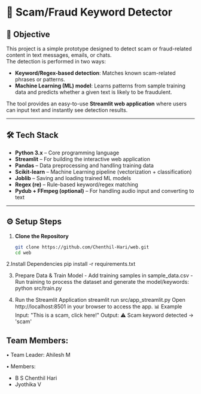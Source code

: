 # 🚀 Scam/Fraud Keyword Detector

## 🎯 Objective
This project is a simple prototype designed to detect scam or fraud-related content in text messages, emails, or chats.  
The detection is performed in two ways:

- **Keyword/Regex-based detection**: Matches known scam-related phrases or patterns.
- **Machine Learning (ML) model**: Learns patterns from sample training data and predicts whether a given text is likely to be fraudulent.

The tool provides an easy-to-use **Streamlit web application** where users can input text and instantly see detection results.

---

## 🛠️ Tech Stack
- **Python 3.x** – Core programming language  
- **Streamlit** – For building the interactive web application  
- **Pandas** – Data preprocessing and handling training data  
- **Scikit-learn** – Machine Learning pipeline (vectorization + classification)  
- **Joblib** – Saving and loading trained ML models  
- **Regex (re)** – Rule-based keyword/regex matching  
- **Pydub + FFmpeg (optional)** – For handling audio input and converting to text  

---

## ⚙️ Setup Steps

1. **Clone the Repository**
   ```bash
   git clone https://github.com/Chenthil-Hari/web.git
   cd web
2.Install Dependencies pip install -r requirements.txt

3. Prepare Data & Train Model - Add training samples in sample_data.csv - Run training to process the dataset and generate the model/keywords: python src/train.py

4. Run the Streamlit Application streamlit run src/app_streamlit.py Open http://localhost:8501 in your browser to access the app. 
📊 Example Input: "This is a scam, click here!" 
Output: ⚠️ Scam keyword detected → 'scam' 


## Team Members:
• Team Leader: Ahilesh M 

• Members: 
- B S Chenthil Hari 
- Jyothika V
